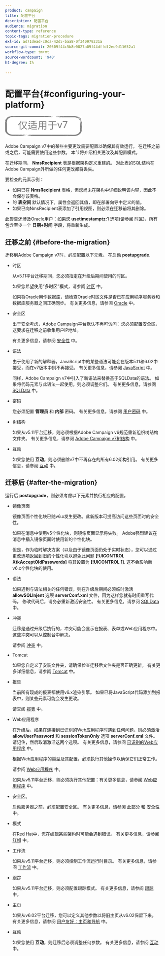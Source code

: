 ```yaml
---
product: campaign
title: 配置平台
description: 配置平台
audience: migration
content-type: reference
topic-tags: migration-procedure
exl-id: ad71dead-c0ca-42d5-baa8-0f340979231a
source-git-commit: 20509f44c5b8e0827a09f44dffdf2ec9d11652a1
workflow-type: tm+mt
source-wordcount: '940'
ht-degree: 1%

---
```


# 配置平台{#configuring-your-platform}

![](../../assets/v7-only.svg)

Adobe Campaign v7中的某些主要更改需要配置以确保其有效运行。 在迁移之前或之后，可能需要使用这些参数。 本节将介绍相关更改及其配置模式。

在迁移期间， **NmsRecipient** 表是根据架构定义重建的。 对此表的SQL结构在Adobe Campaign外所做的任何更改都将丢失。

要检查的元素示例：

* 如果已在 **NmsRecipient** 表格，但您尚未在架构中详细说明该内容，因此不会保存该表格。
* 的 **表空间** 默认情况下，属性会返回其值，即在部署向导中定义的值。
* 如果已向NmsRecipient表添加了引用视图，则必须在迁移前将其删除。

此警告还涉及Oracle用户：如果您 **usetimestamptz:1** 选项(请参阅 [时区](../../migration/using/general-configurations.md#time-zones))，所有包含至少一个 **日期+时间** 字段，将重新生成。

## 迁移之前 {#before-the-migration}

迁移到Adobe Campaign v7时，必须配置以下元素。 在启动 **postupgrade**.

* 时区

   从v5.11平台迁移期间，您必须指定在升级后期间使用的时区。

   如果您希望使用“多时区”模式，请参阅 [时区](../../migration/using/general-configurations.md#time-zones) 中。

   如果将Oracle用作数据库，请检查Oracle时区文件是否已在应用程序服务器和数据库服务器之间正确同步。 有关更多信息，请参阅 [Oracle](../../migration/using/general-configurations.md#oracle) 中。

* 安全区

   出于安全考虑，Adobe Campaign平台默认不再可访问：您必须配置安全区，这要求在迁移之前收集用户IP地址。

   有关更多信息，请参阅 [安全性](../../migration/using/general-configurations.md#security) 中。

* 语法

   由于使用了新的解释器，JavaScript中的某些语法可能会在版本5.11和6.02中接受，而在v7版本中则不再接受。 有关更多信息，请参阅 [JavaScript](../../migration/using/general-configurations.md#javascript) 中。

   同样，Adobe Campaign v7中引入了新语法来替换基于SQLData的语法。 如果将代码元素与此语法一起使用，则必须调整它们。 有关更多信息，请参阅 [SQLData](../../migration/using/general-configurations.md#sqldata) 中。

* 密码

   您必须配置 **管理员** 和 **内部** 密码。 有关更多信息，请参阅 [用户密码](../../migration/using/before-starting-migration.md#user-passwords) 中。

* 树结构

   如果从v5.11平台迁移，则必须根据Adobe Campaign v6规范重新组织树结构文件夹。 有关更多信息，请参阅 [Adobe Campaign v7树结构](../../migration/using/specific-configurations-in-v5-11.md#campaign-vseven-tree-structure) 中。

* 互动

   如果您使用 **互动**，则必须删除v7中不再存在的所有6.02架构引用。 有关更多信息，请参阅 [互动](../../migration/using/general-configurations.md#interaction) 中。

## 迁移后 {#after-the-migration}

运行后 **postupgrade**，则必须考虑以下元素并执行相应的配置。

* 镜像页面

   镜像页面个性化块已随v6.x发生更改。此新版本可提高访问这些页面时的安全性。

   如果在消息中使用v5个性化块，则镜像页面显示将失败。 Adobe强烈建议在消息中插入镜像页面时使用新的个性化块。

   但是，作为临时解决方案（以及由于镜像页面仍处于实时状态），您可以通过更改选项返回到旧的个性化块以避免此问题 **[!UICONTROL XtkAcceptOldPasswords]** 将其设置为 **[!UICONTROL 1]**. 这不会影响新v6.x个性化块的使用。

* 语法

   如果遇到与语法相关的任何错误，则在升级后期间必须临时激活 **allowSQLInjent** 选项 **serverConf.xml** 文件，因为这样您就有时间重写代码。 修改代码后，请务必重新激活安全性。 有关更多信息，请参阅 [SQLData](../../migration/using/general-configurations.md#sqldata) 中。

* 冲突

   迁移是通过升级后执行的，冲突可能会显示在报表、表单或Web应用程序中。 这些冲突可以从控制台中解决。

   请参阅 [冲突](../../migration/using/general-configurations.md#conflicts) 中。

* Tomcat

   如果您自定义了安装文件夹，请确保检查迁移后文件夹是否正确更新。 有关更多详细信息，请参阅 [Tomcat](../../migration/using/general-configurations.md#tomcat) 中。

* 报告

   当前所有现成的报表都使用v6.x渲染引擎。 如果已将JavaScript代码添加到报表中，则某些元素可能会发生更改。

   请查阅 [报表](../../migration/using/general-configurations.md#reports) 中。

* Web应用程序

   在升级后，如果在连接到已识别的Web应用程序时遇到任何问题，则必须激活 **allowUserPassword** 和 **sessionTokenOnly** 选项 **serverConf.xml** 文件。 请记住，然后取消激活这两个选项。 有关更多信息，请参阅 [已识别的Web应用程序](../../migration/using/general-configurations.md#identified-web-applications) 中。

   根据Web应用程序的类型及其配置，必须执行其他操作以确保它们正常工作。

   请参阅 [Web应用程序](../../migration/using/general-configurations.md#web-applications) 中。

   如果从v5.11平台迁移，则必须执行其他配置：有关更多信息，请参阅 [Web应用程序](../../migration/using/specific-configurations-in-v5-11.md#web-applications) 中。

* 安全区。

   启动服务器之前，必须配置安全区。 有关更多信息，请参阅 [此部分](../../installation/using/security-zones.md) 和 [安全性](../../migration/using/general-configurations.md#security) 中。

* 模式

   在Red Hat中，您在编辑某些架构时可能会遇到错误。 有关更多信息，请参阅 [红帽](../../migration/using/general-configurations.md#red-hat) 中。

* 工作流

   如果从v5.11平台迁移，则必须控制工作流运行时目录。 有关更多信息，请参阅 [工作流](../../migration/using/specific-configurations-in-v5-11.md#workflows) 中。

* 跟踪

   如果从v5.11平台迁移，则必须配置跟踪模式。 有关更多信息，请参阅 [跟踪](../../migration/using/specific-configurations-in-v5-11.md#tracking) 中。

* 主页

   如果从v6.02平台迁移，您可以定义其他参数以将旧主页从v6.02保留下来。有关更多信息，请参阅 [用户友好：主页和导航](../../migration/using/specific-configurations-in-v6-02.md#user-friendliness--home-page-and-navigation) 中。

* 互动

   如果您使用 **互动**，则迁移后必须调整任何参数。 有关更多信息，请参阅 [互动](../../migration/using/general-configurations.md#interaction) 中。
